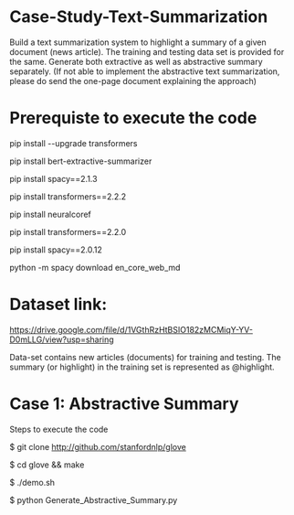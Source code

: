 # Case-Study-Text-Summarization
 Build a text summarization system to highlight a summary of a given document (news article). The training and testing data set is provided for the same. Generate both extractive as well as abstractive summary separately.  (If not able to implement the abstractive text summarization, please do send the one-page document explaining the approach)

# Prerequiste to execute the code
pip install --upgrade transformers

pip install bert-extractive-summarizer 

pip install spacy==2.1.3 

pip install transformers==2.2.2 

pip install neuralcoref 

pip install transformers==2.2.0 

pip install spacy==2.0.12 

python -m spacy download en_core_web_md 

# Dataset link: 
https://drive.google.com/file/d/1VGthRzHtBSIO182zMCMiqY-YV-D0mLLG/view?usp=sharing

Data-set contains new articles (documents) for training and testing. The summary (or highlight) in the training set is represented as @highlight.

# Case 1: Abstractive Summary
Steps to execute the code 

$ git clone http://github.com/stanfordnlp/glove

$ cd glove && make

$ ./demo.sh

$ python Generate_Abstractive_Summary.py


